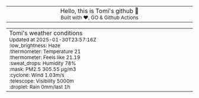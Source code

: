 
<div align="center">
<table>
<tbody>
<td align="center">
<img width="2000" height="0"><br>
Hello, this is Tomi's github 👋<br>
<sup>Built with ❤️, GO & Github Actions</sup><br>
<img width="2000" height="0">
</td>
</tbody>
</table>
</div>
<table>
<tbody>
<td align="left">
<img width="2000" height="0"><br>
Tomi's weather conditions<br>
<sup>Updated at 2025-01-30T23:57:16Z</sup><br>
<sup>:low_brightness: Haze</sup><br>
<sup>:thermometer: Temperature 21 </sup><br>
<sup>:thermometer: Feels like 21.19</sup><br>
<sup>:sweat_drops: Humidity 78%</sup><br>
<sup>:mask: PM2.5 305.55 μg/m3</sup><br>
<sup>:cyclone: Wind 1.03m/s </sup><br>
<sup>:telescope: Visibility 5000m </sup><br>
<sup>:droplet: Rain 0mm/last 1h </sup><br>
<img width="2000" height="0">
</td>
<td align="left">
<img width="2000" height="0"><br>
<br>
<img width="2000" height="0">
</td>
</tbody>
</table>
</div>
    